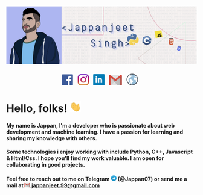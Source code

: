 # <a href="https://jappan07.github.io">![jappan header](https://github.com/Jappan07/Jappan07/blob/master/assets/githubBanner.jpg)</a>
<p align='center'>
<a href="https://www.facebook.com/jappan.jeet.9/" ><img height="30" src="https://github.com/Jappan07/Jappan07/blob/master/assets/facebook.png"></a>&nbsp;&nbsp;
<a href="https://www.instagram.com" ><img height="30" src="https://github.com/Jappan07/Jappan07/blob/master/assets/instagram.jpg"></a>&nbsp;&nbsp;
<a href="https://www.linkedin.com/in/jappanjeet-singh/" target="_blank"><img height="30" src="https://github.com/Jappan07/Jappan07/blob/master/assets/linkedin.png"></a>&nbsp;&nbsp;
<a href="mailto: jappanjeet.99@gmail.com"><img height="28px" width="34px" src="https://github.com/Jappan07/Jappan07/blob/master/assets/Gmail_logo.png"></a>&nbsp;&nbsp;
<a href="https://jappan07.github.io" ><img height="31px" src="https://github.com/Jappan07/Jappan07/blob/master/assets/Globe.png"></a>&nbsp;&nbsp;
</p>

# Hello, folks! <img src="https://github.com/Jappan07/Jappan07/blob/master/assets/wave_hand.gif" width="30px">

#### My name is Jappan, I'm a developer who is passionate about web development and machine learning. I have a passion for learning and sharing my knowledge with others.
#### Some technologies i enjoy working with include Python, C++, Javascript & Html/Css. I hope you'll find my work valuable. I am open for collaborating in good projects.
#### Feel free to reach out to me on Telegram <img width="15px" src="https://github.com/Jappan07/Jappan07/blob/master/assets/Telegram_logo.png"> (@Jappan07) or send me a mail at <a href="mailto: jappanjeet.99@gmail.com"><img width="15px" src="https://github.com/Jappan07/Jappan07/blob/master/assets/Gmail_logo.png"> jappanjeet.99@gmail.com</a>


<!--
**Jappan07/Jappan07** is a ✨ _special_ ✨ repository because its `README.md` (this file) appears on your GitHub profile.

Here are some ideas to get you started:

- 🔭 I’m currently working on ...
- 🌱 I’m currently learning ...
- 👯 I’m looking to collaborate on ...
- 🤔 I’m looking for help with ...
- 💬 Ask me about ...
- 📫 How to reach me: ...
- 😄 Pronouns: ...
- ⚡ Fun fact: ...
-->
